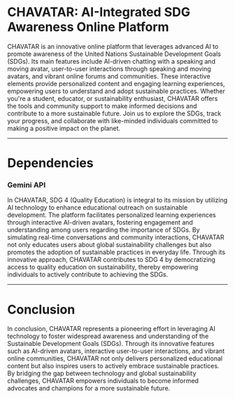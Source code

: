 # CHAVATAR: AI-Integrated SDG Awareness Online Platform

CHAVATAR is an innovative online platform that leverages advanced AI to promote awareness of the United Nations Sustainable Development Goals (SDGs). Its main features include AI-driven chatting with a speaking and moving avatar, user-to-user interactions through speaking and moving avatars, and vibrant online forums and communities. These interactive elements provide personalized content and engaging learning experiences, empowering users to understand and adopt sustainable practices. Whether you're a student, educator, or sustainability enthusiast, CHAVATAR offers the tools and community support to make informed decisions and contribute to a more sustainable future. Join us to explore the SDGs, track your progress, and collaborate with like-minded individuals committed to making a positive impact on the planet.


---
# Dependencies
### Gemini API

In CHAVATAR, SDG 4 (Quality Education) is integral to its mission by utilizing AI technology to enhance educational outreach on sustainable development. The platform facilitates personalized learning experiences through interactive AI-driven avatars, fostering engagement and understanding among users regarding the importance of SDGs. By simulating real-time conversations and community interactions, CHAVATAR not only educates users about global sustainability challenges but also promotes the adoption of sustainable practices in everyday life. Through its innovative approach, CHAVATAR contributes to SDG 4 by democratizing access to quality education on sustainability, thereby empowering individuals to actively contribute to achieving the SDGs.

---
# Conclusion

In conclusion, CHAVATAR represents a pioneering effort in leveraging AI technology to foster widespread awareness and understanding of the Sustainable Development Goals (SDGs). Through its innovative features such as AI-driven avatars, interactive user-to-user interactions, and vibrant online communities, CHAVATAR not only delivers personalized educational content but also inspires users to actively embrace sustainable practices. By bridging the gap between technology and global sustainability challenges, CHAVATAR empowers individuals to become informed advocates and champions for a more sustainable future.
